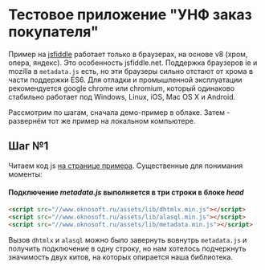# Тестовое приложение "УНФ заказ покупателя"
Пример на [jsfiddle](http://jsfiddle.net/oknosoft/yza3msa9/) работает только в браузерах, на основе v8 (хром, опера, яндекс).
Это особенность jsfiddle.net. Поддержка браузеров ie и mozilla в `metadata.js` есть, но эти браузеры сильно отстают от хрома в части поддержки ES6. Для отладки и промышленной эксплуатации рекомендуется google chrome или chromium, который одинаково стабильно работает под Windows, Linux, iOS, Mac OS X и Android.

Рассмотрим по шагам, сначала демо-пример в облаке. Затем - развернём тот же пример на локальном компьютере.

## Шаг №1
Читаем код js [на странице примера](http://jsfiddle.net/oknosoft/yza3msa9/). Существенные для понимания моменты:
#### Подключение _metadata.js_ выполняется в три строки в блоке _head_
```html
<script src="//www.oknosoft.ru/assets/lib/dhtmlx.min.js"></script>
<script src="//www.oknosoft.ru/assets/lib/alasql.min.js"></script>
<script src="//www.oknosoft.ru/assets/lib/metadata.min.js"></script>
```
Вызов `dhtmlx` и `alasql` можно было завернуть вовнутрь `metadata.js` и получить подключение в одну строку, но нам хотелось подчеркнуть значимость двух китов, на которых опирается наша библиотека.